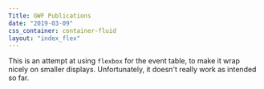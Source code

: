 ```yaml
---
Title: GWF Publications
date: "2019-03-09"
css_container: container-fluid
layout: "index_flex"
---
```


This is an attempt at using `flexbox` for the event table, to make it wrap
nicely on smaller displays.  Unfortunately, it doesn't really work as intended
so far.
